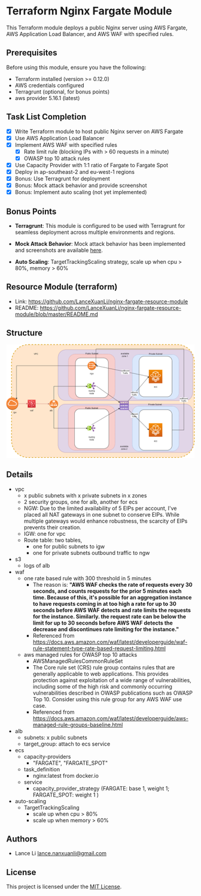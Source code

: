 # Terraform Nginx Fargate Module

This Terraform module deploys a public Nginx server using AWS Fargate, AWS Application Load Balancer, and AWS WAF with specified rules.

## Prerequisites

Before using this module, ensure you have the following:

- Terraform installed (version >= 0.12.0)
- AWS credentials configured
- Terragrunt (optional, for bonus points)
- aws provider 5.16.1 (latest)

## Task List Completion

- [x] Write Terraform module to host public Nginx server on AWS Fargate
- [x] Use AWS Application Load Balancer
- [x] Implement AWS WAF with specified rules
    - [x] Rate limit rule (blocking IPs with > 60 requests in a minute)
    - [x] OWASP top 10 attack rules
- [x] Use Capacity Provider with 1:1 ratio of Fargate to Fargate Spot
- [x] Deploy in ap-southeast-2 and eu-west-1 regions
- [x] Bonus: Use Terragrunt for deployment
- [x] Bonus: Mock attack behavior and provide screenshot
- [x] Bonus: Implement auto scaling (not yet implemented)

## Bonus Points

- **Terragrunt**: This module is configured to be used with Terragrunt for seamless deployment across multiple environments and regions.

- **Mock Attack Behavior**: Mock attack behavior has been implemented and screenshots are available [here](/screenshots/mock_attack.png).

- **Auto Scaling**: TargetTrackingScaling strategy, scale up when cpu > 80%, memory > 60%

## Resource Module (terraform)
- Link: https://github.com/LanceXuanLi/nginx-fargate-resource-module
- README: https://github.com/LanceXuanLi/nginx-fargate-resource-module/blob/master/README.md

## Structure
![](Nginx%20Diagram.drawio.png)

## Details
- vpc 
  - x public subnets with x private subnets in x zones
  - 2 security groups, one for alb, another for ecs
  - NGW: Due to the limited availability of 5 EIPs per account, I've placed all NAT gateways in one subnet to conserve EIPs. While multiple gateways would enhance robustness, the scarcity of EIPs prevents their creation.
  - IGW: one for vpc
  - Route table: two tables, 
    - one for public subnets to igw
    - one for private subnets outbound traffic to ngw
- s3
  - logs of alb
- waf
  - one rate based rule with 300 threshold in 5 minutes 
    - The reason is: **"AWS WAF checks the rate of requests every 30 seconds, and counts requests for the prior 5 minutes each time. Because of this, it's possible for an aggregation instance to have requests coming in at too high a rate for up to 30 seconds before AWS WAF detects and rate limits the requests for the instance. Similarly. the request rate can be below the limit for up to 30 seconds before AWS WAF detects the decrease and discontinues rate limiting for the instance."** 
    - Referenced from  https://docs.aws.amazon.com/waf/latest/developerguide/waf-rule-statement-type-rate-based-request-limiting.html
  - aws managed rules for OWASP top 10 attacks
    - AWSManagedRulesCommonRuleSet
    - The Core rule set (CRS) rule group contains rules that are generally applicable to web applications. This provides protection against exploitation of a wide range of vulnerabilities, including some of the high risk and commonly occurring vulnerabilities described in OWASP publications such as OWASP Top 10. Consider using this rule group for any AWS WAF use case.
    - Referenced from https://docs.aws.amazon.com/waf/latest/developerguide/aws-managed-rule-groups-baseline.html
- alb
  - subnets: x public subnets
  - target_group: attach to ecs service
- ecs
  - capacity-providers
    - "FARGATE", "FARGATE_SPOT"
  - task_definition 
    - nginx:latest from docker.io
  - service
    - capacity_provider_strategy (FARGATE: base 1, weight 1; FARGATE_SPOT: weight 1 )
- auto-scaling
  - TargetTrackingScaling
    - scale up when cpu > 80%
    - scale up when memory > 60%

## Authors

- Lance Li <lance.nanxuanli@gmail.com>

## License

This project is licensed under the [MIT License](LICENSE).